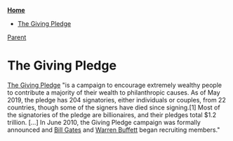 <!-- START doctoc generated TOC please keep comment here to allow auto update -->
<!-- DON'T EDIT THIS SECTION, INSTEAD RE-RUN doctoc TO UPDATE -->
**[Home](#pages/blog/cv19/index)**

- [The Giving Pledge](#the-giving-pledge)

<!-- END doctoc generated TOC please keep comment here to allow auto update -->

[Parent](#pages/blog/cv19/philanthropy)

# The Giving Pledge

[The Giving Pledge](https://en.wikipedia.org/wiki/The_Giving_Pledge) "is a 
campaign to encourage extremely wealthy people to contribute a majority of 
their wealth to philanthropic causes. As of May 2019, the pledge has 204 
signatories, either individuals or couples, from 22 countries, though some of 
the signers have died since signing.[1] Most of the signatories of the pledge 
are billionaires, and their pledges total $1.2 trillion.
[...]
In June 2010, the Giving Pledge campaign was formally announced and 
[Bill Gates](#pages/blog/cv19/people/bill-gates) and 
[Warren Buffett](#pages/blog/cv19/people/warren-buffett) began recruiting 
members."
